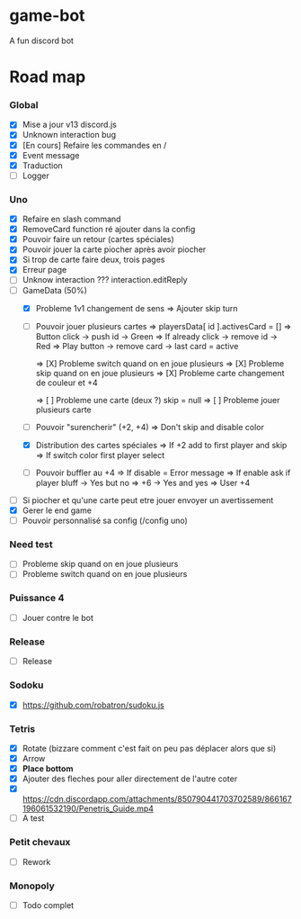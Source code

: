 # game-bot
A fun discord bot

# Road map

### Global
- [X] Mise a jour v13 discord.js
- [X] Unknown interaction bug
- [X] [En cours] Refaire les commandes en /
- [X] Event message
- [X] Traduction
- [ ] Logger

### Uno
- [X] Refaire en slash command
- [X] RemoveCard function ré ajouter dans la config
- [X] Pouvoir faire un retour (cartes spéciales)
- [X] Pouvoir jouer la carte piocher après avoir piocher
- [X] Si trop de carte faire deux, trois pages
- [X] Erreur page
- [ ] Unknow interaction ??? interaction.editReply
- [ ] GameData (50%)
    - [X] Probleme 1v1 changement de sens 
        => Ajouter skip turn 
    - [ ] Pouvoir jouer plusieurs cartes
        => playersData[ id ].activesCard = []
        => Button click -> push id -> Green
        => If already click -> remove id -> Red
        => Play button -> remove card -> last card = active
        
        => [X] Probleme switch quand on en joue plusieurs 
        => [X] Probleme skip quand on en joue plusieurs 
        => [X] Probleme carte changement de couleur et +4

        => [ ] Probleme une carte (deux ?) skip = null
        => [ ] Probleme jouer plusieurs carte
    - [ ] Pouvoir "surencherir" (+2, +4)
        => Don't skip and disable color
    - [X] Distribution des cartes spéciales
        => If +2 add to first player and skip
        => If switch color first player select
    - [ ] Pouvoir buffler au +4
        => If disable = Error message
        => If enable ask if player bluff
            -> Yes but no => +6
            -> Yes and yes => User +4
- [ ] Si piocher et qu'une carte peut etre jouer envoyer un avertissement
- [X] Gerer le end game
- [ ] Pouvoir personnalisé sa config (/config uno)

### Need test
- [ ] Probleme skip quand on en joue plusieurs 
- [ ] Probleme switch quand on en joue plusieurs 

### Puissance 4 
- [ ] Jouer contre le bot

### Release
- [ ] Release

### Sodoku
- [X] https://github.com/robatron/sudoku.js
### Tetris
- [X] Rotate (bizzare comment c'est fait on peu pas déplacer alors que si)
- [X] Arrow
- [X] **Place bottom**
- [X] Ajouter des fleches pour aller directement de l'autre coter
- [X] https://cdn.discordapp.com/attachments/850790441703702589/866167196061532190/Penetris_Guide.mp4
- [ ] A test 

### Petit chevaux
- [ ] Rework

### Monopoly
- [ ] Todo complet
